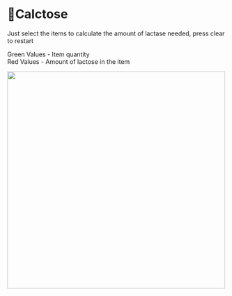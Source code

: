 # 🥛Calctose
Just select the items to calculate the amount of lactase needed, press clear to restart

Green Values - Item quantity <br/>
Red Values - Amount of lactose in the item

<img src="https://user-images.githubusercontent.com/88206626/199117428-5501c582-faef-46fc-8967-1c1b7831d69f.png" width="500" >

